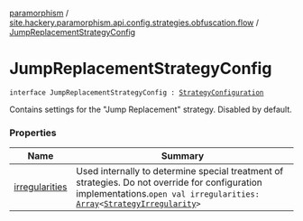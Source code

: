 [paramorphism](../../index.md) / [site.hackery.paramorphism.api.config.strategies.obfuscation.flow](../index.md) / [JumpReplacementStrategyConfig](./index.md)

# JumpReplacementStrategyConfig

`interface JumpReplacementStrategyConfig : `[`StrategyConfiguration`](../../site.hackery.paramorphism.api.config/-strategy-configuration/index.md)

Contains settings for the "Jump Replacement" strategy.
Disabled by default.

### Properties

| Name | Summary |
|---|---|
| [irregularities](irregularities.md) | Used internally to determine special treatment of strategies. Do not override for configuration implementations.`open val irregularities: `[`Array`](https://kotlinlang.org/api/latest/jvm/stdlib/kotlin/-array/index.html)`<`[`StrategyIrregularity`](../../site.hackery.paramorphism.api.config/-strategy-irregularity.md)`>` |
